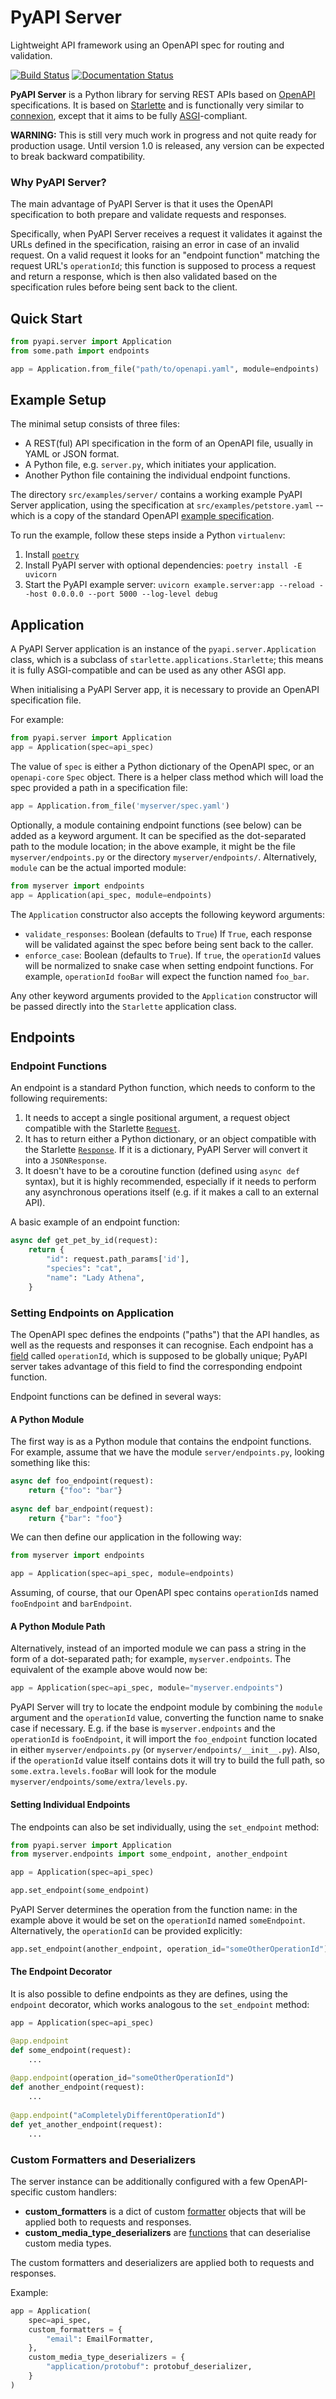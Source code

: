 # PyAPI Server

Lightweight API framework using an OpenAPI spec for routing and validation.

[![Build Status](https://b11c.semaphoreci.com/badges/pyapi-server/branches/main.svg?style=shields&key=e9eeb9d2-6487-4aba-9207-e46c84f9bc6f)](https://b11c.semaphoreci.com/projects/pyapi-server)
[![Documentation Status](https://readthedocs.org/projects/pyapi-server/badge/?version=latest)](https://pyapi-server.readthedocs.io/en/latest/?badge=latest)

**PyAPI Server** is a Python library for serving REST APIs based on
[OpenAPI](https://swagger.io/resources/open-api/) specifications. It is based on [Starlette](https://www.starlette.io) and is functionally very similar to [connexion](https://connexion.readthedocs.io), except that it aims to be fully [ASGI](https://asgi.readthedocs.io)-compliant.

**WARNING:** This is still very much work in progress and not quite ready for production usage. Until version 1.0 is released, any version can be expected to break backward compatibility.

### Why PyAPI Server?

The main advantage of PyAPI Server is that it uses the OpenAPI specification to both prepare and validate requests and responses.

Specifically, when PyAPI Server receives a request it validates it against the URLs defined in the specification, raising an error in case of an invalid request. On a valid request it looks for an "endpoint function" matching the request URL's `operationId`; this function is supposed to process a request and return a response, which is then also validated based on the specification rules before being sent back to the client.
## Quick Start

```python
from pyapi.server import Application
from some.path import endpoints

app = Application.from_file("path/to/openapi.yaml", module=endpoints)
```

## Example Setup

The minimal setup consists of three files:

* A REST(ful) API specification in the form of an OpenAPI file, usually in YAML or JSON format.
* A Python file, e.g. `server.py`, which initiates your application.
* Another Python file containing the individual endpoint functions.

The directory `src/examples/server/` contains a working example PyAPI Server application, using the specification at `src/examples/petstore.yaml` -- which is a copy of the standard OpenAPI
[example specification](https://editor.swagger.io/).

To run the example, follow these steps inside a Python `virtualenv`:

1. Install [`poetry`](https://poetry.eustace.io/docs/#installation)
2. Install PyAPI server with optional dependencies: `poetry install -E uvicorn`
3. Start the PyAPI example server: `uvicorn example.server:app --reload --host 0.0.0.0 --port 5000 --log-level debug`


## Application

A PyAPI Server application is an instance of the `pyapi.server.Application` class, which is a subclass of
`starlette.applications.Starlette`; this means it is fully ASGI-compatible and can be used as any other ASGI app.

When initialising a PyAPI Server app, it is necessary to provide an OpenAPI specification file.

For example:

```python
from pyapi.server import Application
app = Application(spec=api_spec)
```

The value of `spec` is either a Python dictionary of the OpenAPI spec, or an `openapi-core` `Spec` object. There is a helper class method which will load the spec provided a path in a specification file:

```python
app = Application.from_file('myserver/spec.yaml')
```

Optionally, a module containing endpoint functions (see below) can be added as a keyword argument. It can be specified as the dot-separated path to the module location; in the above example, it might be the file `myserver/endpoints.py` or the directory `myserver/endpoints/`. Alternatively, `module` can be the actual imported module:

```python
from myserver import endpoints
app = Application(api_spec, module=endpoints)
```

The `Application` constructor also accepts the following keyword arguments:

* `validate_responses`: Boolean (defaults to `True`) If `True`, each response will be validated against the spec before being sent back to the caller.
* `enforce_case`: Boolean (defaults to `True`). If `true`, the `operationId` values will be normalized to snake case when setting endpoint functions. For example, `operationId` `fooBar` will expect the function named `foo_bar`.

Any other keyword arguments provided to the `Application` constructor will be passed directly into the `Starlette` application class.


## Endpoints

### Endpoint Functions

An endpoint is a standard Python function, which needs to conform to the following requirements:

1. It needs to accept a single positional argument, a request object compatible with the Starlette [`Request`](https://www.starlette.io/requests/).
2. It has to return either a Python dictionary, or an object compatible with the Starlette [`Response`](https://www.starlette.io/responses/). If it is a dictionary, PyAPI Server will convert it into a `JSONResponse`.
3. It doesn't have to be a coroutine function (defined using `async def` syntax), but it is highly recommended, especially if it needs to perform any asynchronous operations itself (e.g. if it makes a call to an external API).

A basic example of an endpoint function:

```python
async def get_pet_by_id(request):
    return {
        "id": request.path_params['id'],
        "species": "cat",
        "name": "Lady Athena",
    }
```

### Setting Endpoints on Application

The OpenAPI spec defines the endpoints ("paths") that the API handles, as well as the requests and responses it can recognise. Each endpoint has a [field](https://swagger.io/specification/#operation-object) called `operationId`, which is supposed to be globally unique; PyAPI server takes advantage of this field to find the corresponding endpoint function.

Endpoint functions can be defined in several ways:


#### A Python Module

The first way is as a Python module that contains the endpoint functions. For example, assume that we have the module
`server/endpoints.py`, looking something like this:

```python
async def foo_endpoint(request):
    return {"foo": "bar"}
    
async def bar_endpoint(request):
    return {"bar": "foo"}
```

We can then define our application in the following way:

```python
from myserver import endpoints

app = Application(spec=api_spec, module=endpoints)
```

Assuming, of course, that our OpenAPI spec contains `operationId`s named `fooEndpoint` and `barEndpoint`.


#### A Python Module Path

Alternatively, instead of an imported module we can pass a string in the form of a dot-separated path; for example, `myserver.endpoints`. The equivalent of the example above would now be:

```python
app = Application(spec=api_spec, module="myserver.endpoints")
```

PyAPI Server will try to locate the endpoint module by combining the `module` argument and the `operationId` value, converting the function name to snake case if necessary. E.g. if the base is `myserver.endpoints` and the `operationId` is `fooEndpoint`, it will import the `foo_endpoint` function located in either `myserver/endpoints.py` (or `myserver/endpoints/__init__.py`). Also, if the `operationId` value itself contains dots it will try to build the full path, so `some.extra.levels.fooBar` will look for the module `myserver/endpoints/some/extra/levels.py`.


#### Setting Individual Endpoints

The endpoints can also be set individually, using the `set_endpoint` method:

```python
from pyapi.server import Application
from myserver.endpoints import some_endpoint, another_endpoint

app = Application(spec=api_spec)

app.set_endpoint(some_endpoint)
```

PyAPI Server determines the operation from the function name: in the example above it would be set on the `operationId` named `someEndpoint`. Alternatively, the `operationId` can be provided explicitly:

```python
app.set_endpoint(another_endpoint, operation_id="someOtherOperationId")
```


#### The Endpoint Decorator

It is also possible to define endpoints as they are defines, using the `endpoint` decorator, which works analogous
to the `set_endpoint` method:

```python
app = Application(spec=api_spec)

@app.endpoint
def some_endpoint(request):
    ...
    
@app.endpoint(operation_id="someOtherOperationId")
def another_endpoint(request):
    ...
    
@app.endpoint("aCompletelyDifferentOperationId")
def yet_another_endpoint(request):
    ...
```

### Custom Formatters and Deserializers

The server instance can be additionally configured with a few OpenAPI-specific custom handlers:

* **custom_formatters** is a dict of custom [formatter](https://openapi-core.readthedocs.io/en/latest/customizations.html#formats) objects that will be applied both to requests and responses.
* **custom_media_type_deserializers** are [functions](https://openapi-core.readthedocs.io/en/latest/customizations.html#deserializers) that can deserialise custom media types.

The custom formatters and deserializers are applied both to requests and responses. 

Example:

```python
app = Application(
    spec=api_spec,
    custom_formatters = {
        "email": EmailFormatter,
    },
    custom_media_type_deserializers = {
        "application/protobuf": protobuf_deserializer,
    }
)
```
